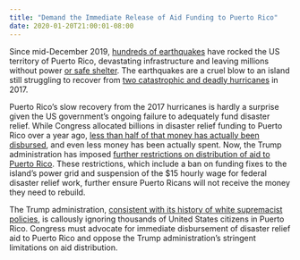 ```yaml
---
title: "Demand the Immediate Release of Aid Funding to Puerto Rico"
date: 2020-01-20T21:00:01-08:00
---
```

Since mid-December 2019, [hundreds of earthquakes](https://www.cnn.com/interactive/2020/01/us/puerto-rico-earthquakes-cnnphotos/index.html) have rocked the US territory of Puerto Rico, devastating infrastructure and leaving millions without power [or safe shelter](https://www.nytimes.com/2020/01/09/us/puerto-rico-earthquake.html). The earthquakes are a cruel blow to an island still struggling to recover from [two catastrophic and deadly hurricanes](https://remezcla.com/culture/report-puerto-rico-most-affected-climate-change/) in 2017. 

Puerto Rico’s slow recovery from the 2017 hurricanes is hardly a surprise given the US government’s ongoing failure to adequately fund disaster relief. While Congress allocated billions in disaster relief funding to Puerto Rico over a year ago, [less than half of that money has actually been disbursed](https://www.theatlantic.com/ideas/archive/2020/01/puerto-rico-was-invisible-trump-made-things-worse/604984/), and even less money has been actually spent. Now, the Trump administration has imposed [further restrictions on distribution of aid to Puerto Rico](https://www.nytimes.com/2020/01/15/us/politics/trump-puerto-rico-disaster-aid.html). These restrictions, which include a ban on funding fixes to the island’s power grid and suspension of the $15 hourly wage for federal disaster relief work, further ensure Puerto Ricans will not receive the money they need to rebuild. 

The Trump administration, [consistent with its history of white supremacist policies](https://www.vox.com/policy-and-politics/2019/3/29/18285367/congress-disaster-relief-trump-puerto-rico), is callously ignoring thousands of United States citizens in Puerto Rico. Congress must advocate for immediate disbursement of disaster relief aid to Puerto Rico and oppose the Trump administration’s stringent limitations on aid distribution.   
